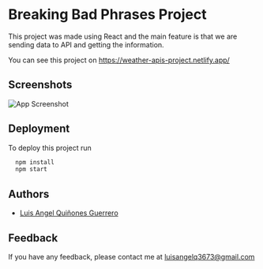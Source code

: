 # Breaking Bad Phrases Project

This project was made using React and the main feature is that we are sending data to API and getting the information.

You can see this project on https://weather-apis-project.netlify.app/

## Screenshots

![App Screenshot](https://d33wubrfki0l68.cloudfront.net/6147e6c5b3d62a0008f206dd/screenshot_2021-09-20-01-42-49-0000.png)


## Deployment

To deploy this project run

```bash
  npm install
  npm start
```

  
## Authors

- [Luis Angel Quiñones Guerrero](https://github.com/luisangelq)

  
## Feedback

If you have any feedback, please contact me at luisangelq3673@gmail.com
